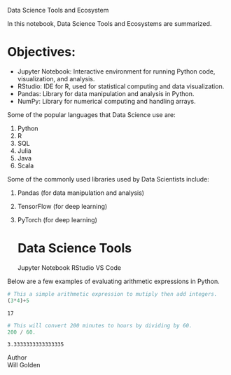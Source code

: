 Data Science Tools and Ecosystem

In this notebook, Data Science Tools and Ecosystems are summarized.

# Objectives: 
- Jupyter Notebook: Interactive environment for running Python code, visualization, and analysis.
- RStudio: IDE for R, used for statistical computing and data visualization.
- Pandas: Library for data manipulation and analysis in Python.
- NumPy: Library for numerical computing and handling arrays.

Some of the popular languages that Data Science use are:
1. Python
2. R
3. SQL
4. Julia
5. Java
6. Scala

Some of the commonly used libraries used by Data Scientists include:
1. Pandas (for data manipulation and analysis)
2. TensorFlow (for deep learning)
3. PyTorch (for deep learning)

   #   Data Science Tools
      Jupyter Notebook
               RStudio
              VS Code


Below are a few examples of evaluating arithmetic expressions in Python.


```python
# This a simple arithmetic expression to mutiply then add integers.
(3*4)+5
```




    17




```python
# This will convert 200 minutes to hours by dividing by 60.
200 / 60. 
```




    3.3333333333333335



Author          
Will Golden


```python

```
